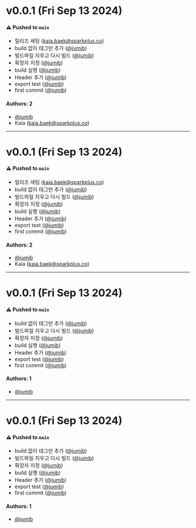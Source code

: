 # v0.0.1 (Fri Sep 13 2024)

#### ⚠️ Pushed to `main`

- 릴리즈 세팅 (kaia.baek@sparkplus.co)
- build 없이 태그만 추가 ([@jumib](https://github.com/jumib))
- 빌드파일 지우고 다시 빌드 ([@jumib](https://github.com/jumib))
- 확장자 지정 ([@jumib](https://github.com/jumib))
- build 실행 ([@jumib](https://github.com/jumib))
- Header 추가 ([@jumib](https://github.com/jumib))
- export test ([@jumib](https://github.com/jumib))
- first commit ([@jumib](https://github.com/jumib))

#### Authors: 2

- [@jumib](https://github.com/jumib)
- Kaia (kaia.baek@sparkplus.co)

---

# v0.0.1 (Fri Sep 13 2024)

#### ⚠️ Pushed to `main`

- 릴리즈 세팅 (kaia.baek@sparkplus.co)
- build 없이 태그만 추가 ([@jumib](https://github.com/jumib))
- 빌드파일 지우고 다시 빌드 ([@jumib](https://github.com/jumib))
- 확장자 지정 ([@jumib](https://github.com/jumib))
- build 실행 ([@jumib](https://github.com/jumib))
- Header 추가 ([@jumib](https://github.com/jumib))
- export test ([@jumib](https://github.com/jumib))
- first commit ([@jumib](https://github.com/jumib))

#### Authors: 2

- [@jumib](https://github.com/jumib)
- Kaia (kaia.baek@sparkplus.co)

---

# v0.0.1 (Fri Sep 13 2024)

#### ⚠️ Pushed to `main`

- build 없이 태그만 추가 ([@jumib](https://github.com/jumib))
- 빌드파일 지우고 다시 빌드 ([@jumib](https://github.com/jumib))
- 확장자 지정 ([@jumib](https://github.com/jumib))
- build 실행 ([@jumib](https://github.com/jumib))
- Header 추가 ([@jumib](https://github.com/jumib))
- export test ([@jumib](https://github.com/jumib))
- first commit ([@jumib](https://github.com/jumib))

#### Authors: 1

- [@jumib](https://github.com/jumib)

---

# v0.0.1 (Fri Sep 13 2024)

#### ⚠️ Pushed to `main`

- build 없이 태그만 추가 ([@jumib](https://github.com/jumib))
- 빌드파일 지우고 다시 빌드 ([@jumib](https://github.com/jumib))
- 확장자 지정 ([@jumib](https://github.com/jumib))
- build 실행 ([@jumib](https://github.com/jumib))
- Header 추가 ([@jumib](https://github.com/jumib))
- export test ([@jumib](https://github.com/jumib))
- first commit ([@jumib](https://github.com/jumib))

#### Authors: 1

- [@jumib](https://github.com/jumib)
